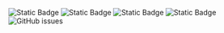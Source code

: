 ![Static Badge](https://img.shields.io/badge/blacklists-60-000000) ![Static Badge](https://img.shields.io/badge/blacklisted-3021395-cc0000) ![Static Badge](https://img.shields.io/badge/whitelisted-2242-00CC00) ![Static Badge](https://img.shields.io/badge/streaming_blacklist-28106-000000) ![GitHub issues](https://img.shields.io/github/issues/fabriziosalmi/blacklists)
